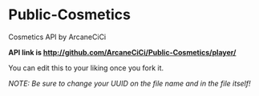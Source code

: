 # Public-Cosmetics
Cosmetics API by ArcaneCiCi

**API link is http://github.com/ArcaneCiCi/Public-Cosmetics/player/**

You can edit this to your liking once you fork it.

*NOTE: Be sure to change your UUID on the file name and in the file itself!*
